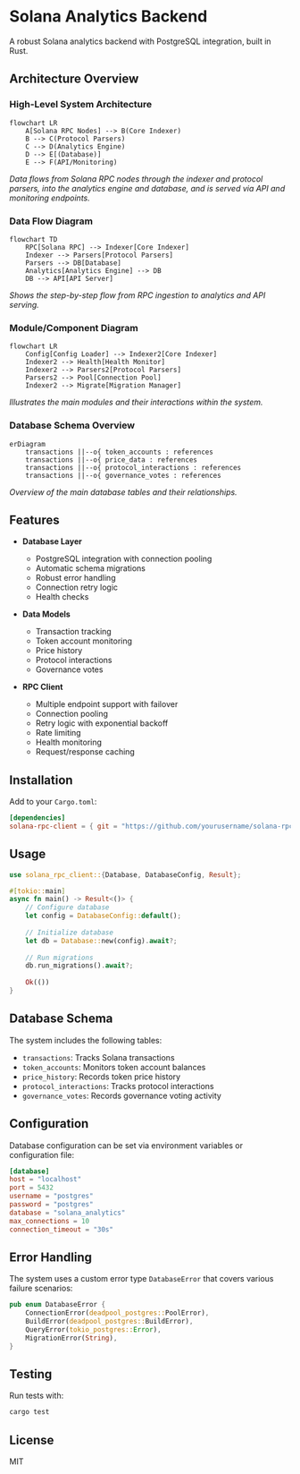 # Solana Analytics Backend

A robust Solana analytics backend with PostgreSQL integration, built in Rust.

## Architecture Overview

### High-Level System Architecture
```mermaid
flowchart LR
    A[Solana RPC Nodes] --> B(Core Indexer)
    B --> C(Protocol Parsers)
    C --> D(Analytics Engine)
    D --> E[(Database)]
    E --> F(API/Monitoring)
```
*Data flows from Solana RPC nodes through the indexer and protocol parsers, into the analytics engine and database, and is served via API and monitoring endpoints.*

### Data Flow Diagram
```mermaid
flowchart TD
    RPC[Solana RPC] --> Indexer[Core Indexer]
    Indexer --> Parsers[Protocol Parsers]
    Parsers --> DB[Database]
    Analytics[Analytics Engine] --> DB
    DB --> API[API Server]
```
*Shows the step-by-step flow from RPC ingestion to analytics and API serving.*

### Module/Component Diagram
```mermaid
flowchart LR
    Config[Config Loader] --> Indexer2[Core Indexer]
    Indexer2 --> Health[Health Monitor]
    Indexer2 --> Parsers2[Protocol Parsers]
    Parsers2 --> Pool[Connection Pool]
    Indexer2 --> Migrate[Migration Manager]
```
*Illustrates the main modules and their interactions within the system.*

### Database Schema Overview
```mermaid
erDiagram
    transactions ||--o{ token_accounts : references
    transactions ||--o{ price_data : references
    transactions ||--o{ protocol_interactions : references
    transactions ||--o{ governance_votes : references
```
*Overview of the main database tables and their relationships.*

## Features

- **Database Layer**
  - PostgreSQL integration with connection pooling
  - Automatic schema migrations
  - Robust error handling
  - Connection retry logic
  - Health checks

- **Data Models**
  - Transaction tracking
  - Token account monitoring
  - Price history
  - Protocol interactions
  - Governance votes

- **RPC Client**
  - Multiple endpoint support with failover
  - Connection pooling
  - Retry logic with exponential backoff
  - Rate limiting
  - Health monitoring
  - Request/response caching

## Installation

Add to your `Cargo.toml`:

```toml
[dependencies]
solana-rpc-client = { git = "https://github.com/yourusername/solana-rpc-client" }
```

## Usage

```rust
use solana_rpc_client::{Database, DatabaseConfig, Result};

#[tokio::main]
async fn main() -> Result<()> {
    // Configure database
    let config = DatabaseConfig::default();
    
    // Initialize database
    let db = Database::new(config).await?;
    
    // Run migrations
    db.run_migrations().await?;
    
    Ok(())
}
```

## Database Schema

The system includes the following tables:

- `transactions`: Tracks Solana transactions
- `token_accounts`: Monitors token account balances
- `price_history`: Records token price history
- `protocol_interactions`: Tracks protocol interactions
- `governance_votes`: Records governance voting activity

## Configuration

Database configuration can be set via environment variables or configuration file:

```toml
[database]
host = "localhost"
port = 5432
username = "postgres"
password = "postgres"
database = "solana_analytics"
max_connections = 10
connection_timeout = "30s"
```

## Error Handling

The system uses a custom error type `DatabaseError` that covers various failure scenarios:

```rust
pub enum DatabaseError {
    ConnectionError(deadpool_postgres::PoolError),
    BuildError(deadpool_postgres::BuildError),
    QueryError(tokio_postgres::Error),
    MigrationError(String),
}
```

## Testing

Run tests with:

```bash
cargo test
```

## License

MIT
